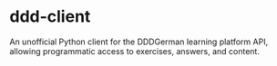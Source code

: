 # ddd-client
An unofficial Python client for the DDDGerman learning platform API, allowing programmatic access to exercises, answers, and content.
